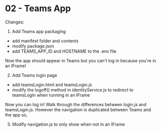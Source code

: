 # 02 - Teams App

Changes:

1. Add Teams app packaging
  - add manifest folder and contents
  - modify package.json
  - add TEAMS_APP_ID and HOSTNAME to the .env file

Now the app should appear in Teams but you can't log in because you're in an IFrame!

2. Add Teams login page
  - add teamsLogin.html and teamsLogin.js
  - modify the logoff() method in identityService.js to redirect to teamsLogin when running in an IFrame

Now you can log in! Walk through the differences between login.js and teamsLogin.js.
However the navigation is duplicated between Teams and the app so,

3. Modify navigation.js to only show when not in an IFrame
